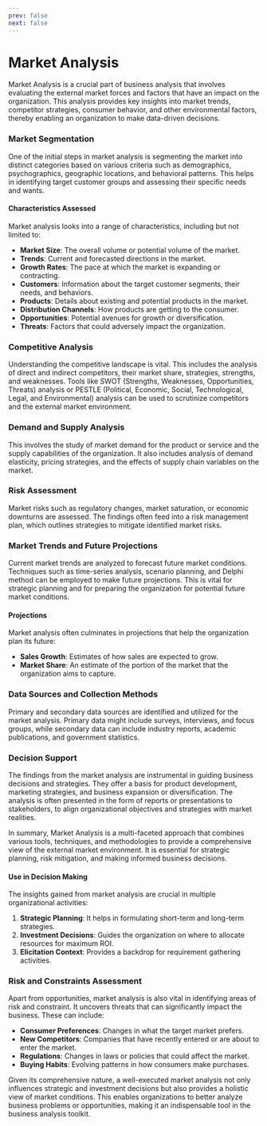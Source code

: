 ```yaml
---
prev: false
next: false
---
```


# Market Analysis

Market Analysis is a crucial part of business analysis that involves evaluating the external market forces and factors that have an impact on the organization. This analysis provides key insights into market trends, competitor strategies, consumer behavior, and other environmental factors, thereby enabling an organization to make data-driven decisions.

### Market Segmentation

One of the initial steps in market analysis is segmenting the market into distinct categories based on various criteria such as demographics, psychographics, geographic locations, and behavioral patterns. This helps in identifying target customer groups and assessing their specific needs and wants.

#### Characteristics Assessed

Market analysis looks into a range of characteristics, including but not limited to:

- **Market Size**: The overall volume or potential volume of the market.
- **Trends**: Current and forecasted directions in the market.
- **Growth Rates**: The pace at which the market is expanding or contracting.
- **Customers**: Information about the target customer segments, their needs, and behaviors.
- **Products**: Details about existing and potential products in the market.
- **Distribution Channels**: How products are getting to the consumer.
- **Opportunities**: Potential avenues for growth or diversification.
- **Threats**: Factors that could adversely impact the organization.

### Competitive Analysis

Understanding the competitive landscape is vital. This includes the analysis of direct and indirect competitors, their market share, strategies, strengths, and weaknesses. Tools like SWOT (Strengths, Weaknesses, Opportunities, Threats) analysis or PESTLE (Political, Economic, Social, Technological, Legal, and Environmental) analysis can be used to scrutinize competitors and the external market environment.

### Demand and Supply Analysis

This involves the study of market demand for the product or service and the supply capabilities of the organization. It also includes analysis of demand elasticity, pricing strategies, and the effects of supply chain variables on the market.

### Risk Assessment

Market risks such as regulatory changes, market saturation, or economic downturns are assessed. The findings often feed into a risk management plan, which outlines strategies to mitigate identified market risks.

### Market Trends and Future Projections

Current market trends are analyzed to forecast future market conditions. Techniques such as time-series analysis, scenario planning, and Delphi method can be employed to make future projections. This is vital for strategic planning and for preparing the organization for potential future market conditions.

#### Projections

Market analysis often culminates in projections that help the organization plan its future:

- **Sales Growth**: Estimates of how sales are expected to grow.
- **Market Share**: An estimate of the portion of the market that the organization aims to capture.

### Data Sources and Collection Methods

Primary and secondary data sources are identified and utilized for the market analysis. Primary data might include surveys, interviews, and focus groups, while secondary data can include industry reports, academic publications, and government statistics.

### Decision Support

The findings from the market analysis are instrumental in guiding business decisions and strategies. They offer a basis for product development, marketing strategies, and business expansion or diversification. The analysis is often presented in the form of reports or presentations to stakeholders, to align organizational objectives and strategies with market realities.

In summary, Market Analysis is a multi-faceted approach that combines various tools, techniques, and methodologies to provide a comprehensive view of the external market environment. It is essential for strategic planning, risk mitigation, and making informed business decisions.

#### Use in Decision Making

The insights gained from market analysis are crucial in multiple organizational activities:

1. **Strategic Planning**: It helps in formulating short-term and long-term strategies.
2. **Investment Decisions**: Guides the organization on where to allocate resources for maximum ROI.
3. **Elicitation Context**: Provides a backdrop for requirement gathering activities.

### Risk and Constraints Assessment

Apart from opportunities, market analysis is also vital in identifying areas of risk and constraint. It uncovers threats that can significantly impact the business. These can include:

- **Consumer Preferences**: Changes in what the target market prefers.
- **New Competitors**: Companies that have recently entered or are about to enter the market.
- **Regulations**: Changes in laws or policies that could affect the market.
- **Buying Habits**: Evolving patterns in how consumers make purchases.

Given its comprehensive nature, a well-executed market analysis not only influences strategic and investment decisions but also provides a holistic view of market conditions. This enables organizations to better analyze business problems or opportunities, making it an indispensable tool in the business analysis toolkit.
